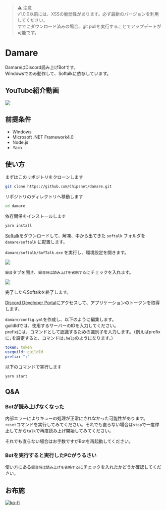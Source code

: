 > ⚠ 注意       
> v1.0.0以前には、XSSの脆弱性があります。必ず最新のバージョンを利用してください。       
> すでにダウンロード済みの場合、git pullを実行することでアップデートが可能です。

# Damare

DamareはDiscord読み上げBotです。    
Windowsでのみ動作して、Softalkに依存しています。

## YouTube紹介動画

[![](https://img.youtube.com/vi/kt_3HDIt3gQ/0.jpg)](https://www.youtube.com/watch?v=kt_3HDIt3gQ)

## 前提条件

- Windows
- Microsoft .NET Framework4.0
- Node.js
- Yarn

## 使い方

まずはこのリポジトリをクローンします

```bash
git clone https://github.com/Chipsnet/damare.git
```

リポジトリのディレクトリへ移動します

```bash
cd damare
```

依存関係をインストールします

```bash
yarn install
```

[Softalk](https://www.vector.co.jp/soft/winnt/art/se412443.html)をダウンロードして、解凍、中から出てきた `softalk` フォルダを `damare/softalk` に配置します。

`damare/softalk/SofTalk.exe` を実行し、環境設定を開きます。

![](https://i.gyazo.com/a19435f44264640bbc57a80038a4922d.png)

`録音`タブを開き、`録音時は読み上げを省略する`にチェックを入れます。

![](https://i.gyazo.com/e50302643ac4ca110999947dcf55ce91.png)

完了したらSoftalkを終了します。

[Discord Developer Portal](https://discord.com/developers/applications)にアクセスして、アプリケーションのトークンを取得します。

`damare/config.yml`を作成し、以下のように編集します。      
guildIdでは、使用するサーバーのIDを入力してください。       
prefixには、コマンドとして認識するための識別子を入力します。（例えばprefixに`;`を設定すると、コマンドは`;help`のようになります。）

```yml
token: token
useguild: guildId
prefix: ";"
```

以下のコマンドで実行します

```bash
yarn start
```

## Q&A

### Botが読み上げなくなった

内部エラーによりキューの処理が正常にされなかった可能性があります。      
`reset`コマンドを実行してみてください。それでも直らない場合は`stop`で一度停止してから`talk`で再度読み上げ開始してみてください。

それでも直らない場合はお手数ですがBotを再起動してください。

### Botを実行すると実行したPCがうるさい

使い方にある`録音時は読み上げを省略する`にチェックを入れたかどうか確認してください。

## お布施

[![ko-fi](https://ko-fi.com/img/githubbutton_sm.svg)](https://ko-fi.com/A0A81VPXD)